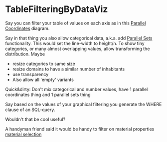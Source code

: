 # TableFilteringByDataViz

Say you can filter your table of values on each axis as in this [Parallel Coordinates](https://plotly.com/python/parallel-coordinates-plot/) diagram.

Say in that thing you also allow categorical data, a.k.a. add [Parallel Sets](https://www.jasondavies.com/parallel-sets/) functionality.
This would set the line-width to height/n.
To show tiny categories, or many almost overlapping values, allow transforming the distribution. Maybe 
- resize categories to same size
- resize domains to have a similar number of inhabitants
- use transparency
- Also allow all 'empty' variants

Quick&dirty: Don't mix categorical and number values, have 1 parallel coordinates thing and 1 parallel sets thing

Say based on the values of your graphical filtering you generate the WHERE clause of an SQL-query.

Wouldn't that be cool useful?


A handyman friend said it would be handy to filter on material properties [material selection](https://en.m.wikipedia.org/wiki/Material_selection#Ashby_plots)
